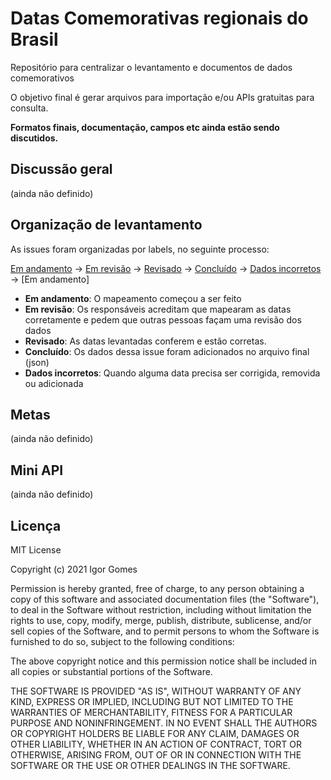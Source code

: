 # Datas Comemorativas regionais do Brasil
Repositório para centralizar o levantamento e documentos de dados comemorativos

O objetivo final é gerar arquivos para importação e/ou APIs gratuitas para consulta.

__Formatos finais, documentação, campos etc ainda estão sendo discutidos.__

## Discussão geral
(ainda não definido)

## Organização de levantamento

As issues foram organizadas por labels, no seguinte processo:

[Em andamento]() -> 
[Em revisão]() -> 
[Revisado]() -> 
[Concluído]() -> 
[Dados incorretos]() -> [Em andamento]

* __Em andamento__: O mapeamento começou a ser feito
* __Em revisão__: Os responsáveis acreditam que mapearam as datas corretamente e pedem que outras pessoas façam uma revisão dos dados
* __Revisado__: As datas levantadas conferem e estão corretas.
* __Concluído__: Os dados dessa issue foram adicionados no arquivo final (json)
* __Dados incorretos__: Quando alguma data precisa ser corrigida, removida ou adicionada


## Metas
(ainda não definido)

## Mini API
(ainda não definido)

## Licença

MIT License

Copyright (c) 2021 Igor Gomes

Permission is hereby granted, free of charge, to any person obtaining a copy
of this software and associated documentation files (the "Software"), to deal
in the Software without restriction, including without limitation the rights
to use, copy, modify, merge, publish, distribute, sublicense, and/or sell
copies of the Software, and to permit persons to whom the Software is
furnished to do so, subject to the following conditions:

The above copyright notice and this permission notice shall be included in all
copies or substantial portions of the Software.

THE SOFTWARE IS PROVIDED "AS IS", WITHOUT WARRANTY OF ANY KIND, EXPRESS OR
IMPLIED, INCLUDING BUT NOT LIMITED TO THE WARRANTIES OF MERCHANTABILITY,
FITNESS FOR A PARTICULAR PURPOSE AND NONINFRINGEMENT. IN NO EVENT SHALL THE
AUTHORS OR COPYRIGHT HOLDERS BE LIABLE FOR ANY CLAIM, DAMAGES OR OTHER
LIABILITY, WHETHER IN AN ACTION OF CONTRACT, TORT OR OTHERWISE, ARISING FROM,
OUT OF OR IN CONNECTION WITH THE SOFTWARE OR THE USE OR OTHER DEALINGS IN THE
SOFTWARE.
